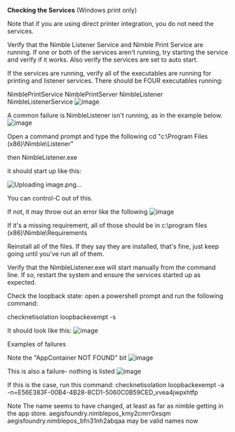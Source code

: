 **Checking the Services** (Windows print only)

Note that if you are using direct printer integration, you do not need the services.

Verify that the Nimble Listener Service and Nimble Print Service are running. If one or both of the services aren't running, try starting the service and verify if it works. Also verify the services are set to auto start.


If the services are running, verify all of the executables are running for printing and listener services. There should be FOUR executables running:

NimblePrintService
NimblePrintServer
NimbleListener
NimbleListenerService
﻿![image](https://github.com/user-attachments/assets/a0c3d522-fe30-4aac-8393-cfbd45f41145)



A common failure is NimbleListener isn't running, as in the example below.
﻿![image](https://github.com/user-attachments/assets/fc55a9a8-b6c3-46ca-b58e-3f561805a2bf)


Open a command prompt and type the following
cd "c:\Program Files (x86)\Nimble\Listener"

then 
NimbleListener.exe

it should start up like this:

﻿![Uploading image.png…]()


You can control-C out of this.


If not, it may throw out an error like the following
﻿![image](https://github.com/user-attachments/assets/aacdeeec-c137-41f4-970b-ade14f76e735)


If it's a missing requirement, all of those should be in c:\program files (x86)\Nimble\Requirements

Reinstall all of the files.
If they say they are installed, that's fine, just keep going until you've run all of them.

Verify that the NimbleListener.exe will start manually from the command line.
If so, restart the system and ensure the services started up as expected.


Check the loopback state:
open a powershell prompt and run the following command:

checknetisolation loopbackexempt -s

It should look like this:
﻿![image](https://github.com/user-attachments/assets/bee6dec1-b100-4cb7-9bcd-0eb4ba0130cb)



Examples of failures

Note the "AppContainer NOT FOUND" bit
﻿![image](https://github.com/user-attachments/assets/e4d18d4e-1f46-4083-b011-15eb88bcd16e)


This is also a failure- nothing is listed
﻿![image](https://github.com/user-attachments/assets/d4df8145-ef8a-42fa-b571-5d762ae0c36b)


If this is the case, run this command:
checknetisolation loopbackexempt -a -n=E56E383F-00B4-4B28-8CD1-5060C0B59CED_vvea4jwpxhtfp

Note
The name seems to have changed, at least as far as nimble getting in the app store.
aegisfoundry.nimblepos_kmy2cmrr0xsqm
aegisfoundry.nimblepos_bfn31nh2abqaa
may be valid names now

